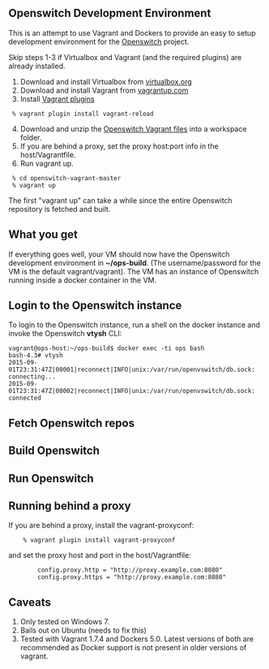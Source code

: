 Openswitch Development Environment
-----------------------------------------------

This is an attempt to use Vagrant and Dockers to provide an easy to setup development environment for the [Openswitch](openswitch.net) project.
 
 Skip steps 1-3 if Virtualbox and Vagrant (and the required plugins) are already installed.
 
 1. Download and install Virtualbox from [virtualbox.org](https://www.virtualbox.org/)
 2. Download and install Vagrant from [vagrantup.com](vagrantup.com)
 3. Install [Vagrant plugins](https://docs.vagrantup.com/v2/plugins/usage.html)

   ```
	% vagrant plugin install vagrant-reload
   ```
 4. Download and unzip the [Openswitch Vagrant files](https://github.com/shadansari/openswitch-vagrant/archive/master.zip) into a workspace folder.
 5. If you are behind a proxy, set the proxy host:port info in the host/Vagrantfile. 
 6. Run vagrant up.

   ```
	% cd openswitch-vagrant-master
	% vagrant up
   ```

The first "vagrant up" can take a while since the entire Openswitch repository is fetched and built.

What you get
-------
If everything goes well, your VM should now have the Openswitch development environment in **~/ops-build**. (The username/password for the VM is the default vagrant/vagrant). The VM has an instance of Openswitch running inside a docker container in the VM.  

Login to the Openswitch instance
----------------------------------------
To login to the Openswitch instance, run a shell on the docker instance and invoke the Openswitch **vtysh** CLI:
```
vagrant@ops-host:~/ops-build$ docker exec -ti ops bash
bash-4.3# vtysh
2015-09-01T23:31:47Z|00001|reconnect|INFO|unix:/var/run/openvswitch/db.sock: connecting...
2015-09-01T23:31:47Z|00002|reconnect|INFO|unix:/var/run/openvswitch/db.sock: connected
```

Fetch Openswitch repos
-----------------------------

Build Openswitch
--------------------

Run Openswitch
-------------------

Running behind a proxy
----------------------
If you are behind a proxy, install the vagrant-proxyconf:
```
	% vagrant plugin install vagrant-proxyconf
```
and set the proxy host and port in the host/Vagrantfile:
```
        config.proxy.http = "http://proxy.example.com:8080"   
        config.proxy.https = "http://proxy.example.com:8080" 
```

Caveats
-------
 1. Only tested on Windows 7.
 2. Bails out on Ubuntu (needs to fix this)
 3. Tested with Vagrant 1.7.4 and Dockers 5.0. Latest versions of both are recommended as Docker support is not present in older versions of vagrant.

